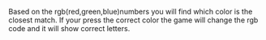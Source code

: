 

Based on the rgb(red,green,blue)numbers you will find which color is the closest match.
If your press the correct color the game will change the rgb code and it will show correct letters.

